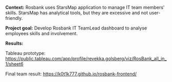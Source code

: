 **Context:**
Rosbank uses StarsMap application to manage IT team members' skills. StarsMap has analytical tools, but they are excessive and not user-friendly.

**Project goal:**
Develop Rosbank IT TeamLead dashboard to analyse employees skills and involvement.

**Results:**

Tableau prototype: https://public.tableau.com/app/profile/revekka.golsberg/viz/RosBank_all_in_1/sheet6

Final team result: https://k0t1k777.github.io/rosbank-frontend/
